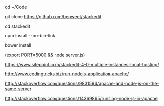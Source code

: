 cd ~/Code

git clone https://github.com/benweet/stackedit

cd stackedit

npm install --no-bin-link

bower install

(export PORT=5000 && node server.js)



https://www.sitepoint.com/stackedit-4-0-multiple-instances-local-hosting/

http://www.codingtricks.biz/run-nodejs-application-apache/

http://stackoverflow.com/questions/9831594/apache-and-node-js-on-the-same-server

http://stackoverflow.com/questions/14369865/running-node-js-in-apache